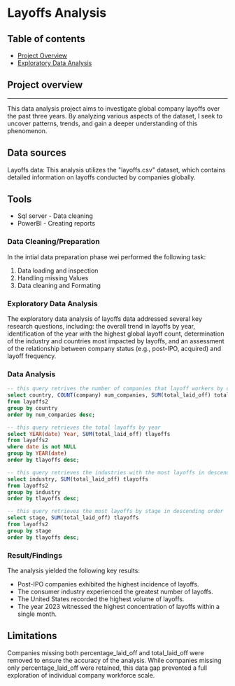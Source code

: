 # Layoffs Analysis

## Table of contents

- [Project Overview](#project-overview)
- [Exploratory Data Analysis](#exploratory-data-analysis)


## Project overview
---
This data analysis project aims to investigate global company layoffs over the past three years. By analyzing various aspects of the dataset, I seek to uncover patterns, trends, and gain a deeper understanding of this phenomenon.

## Data sources
Layoffs data: This analysis utilizes the "layoffs.csv" dataset, which contains detailed information on layoffs conducted by companies globally.

## Tools
- Sql server - Data cleaning
- PowerBI - Creating reports

### Data Cleaning/Preparation

In the intial data preparation phase wei performed the following task:
1. Data loading and inspection
2. Handling missing Values
3. Data cleaning and Formating

### Exploratory Data Analysis

The exploratory data analysis of layoffs data addressed several key research questions, including: the overall trend in layoffs by year, identification of the year with the highest global layoff count, determination of the industry and countries most impacted by layoffs, and an assessment of the relationship between company status (e.g., post-IPO, acquired) and layoff frequency.


### Data Analysis

```sql
-- this query retrives the number of companies that layoff workers by country
select country, COUNT(company) num_companies, SUM(total_laid_off) total_layoffs
from layoffs2
group by country
order by num_companies desc;

-- this query retrieves the total layoffs by year
select YEAR(date) Year, SUM(total_laid_off) tlayoffs
from layoffs2
where date is not NULL
group by YEAR(date)
order by tlayoffs desc;

-- this query retrieves the industries with the most layoffs in descending order
select industry, SUM(total_laid_off) tlayoffs
from layoffs2
group by industry
order by tlayoffs desc;

-- this query retrieves the most layoffs by stage in descending order
select stage, SUM(total_laid_off) tlayoffs
from layoffs2
group by stage
order by tlayoffs desc;
```

### Result/Findings

The analysis yielded the following key results:

- Post-IPO companies exhibited the highest incidence of layoffs.
- The consumer industry experienced the greatest number of layoffs.
- The United States recorded the highest volume of layoffs.
- The year 2023 witnessed the highest concentration of layoffs within a single month.

## Limitations
Companies missing both percentage_laid_off and total_laid_off were removed to ensure the accuracy of the analysis.  While companies missing only percentage_laid_off were retained, this data gap prevented a full exploration of individual company workforce scale.







